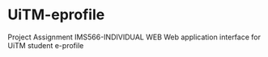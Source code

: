 # UiTM-eprofile
Project Assignment IMS566-INDIVIDUAL WEB
Web application interface for UiTM student e-profile
